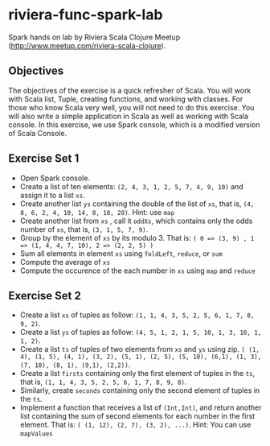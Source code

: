 riviera-func-spark-lab
======================

Spark hands on lab by Riviera Scala Clojure Meetup (http://www.meetup.com/riviera-scala-clojure).

Objectives
-----------
The objectives of the exercise is a quick refresher of Scala. You will work with Scala list, Tuple, creating functions, and working with 
classes. For those who know Scala very well, you will not need to do this exercise.
You will also write a simple application in Scala as well as working with Scala console. In this exercise, we use Spark console, which is a modified version of Scala Console.


Exercise Set 1
---------------
* Open Spark console.
* Create a list of ten elements: ```(2, 4, 3, 1, 2, 5, 7, 4, 9, 10)``` and assign it to a list ```xs```.
* Create another list ```ys``` containing the double of the list of ```xs```, that is, ```(4, 8, 6, 2, 4, 10, 14, 8, 18, 20)```. Hint: use ```map``` 
* Create another list from ```xs``` , call it ```oddXs```, which contains only the odds number of ```xs```, that is, ```(3, 1, 5, 7, 9)```.
* Group by the element of ```xs``` by its modulo 3. That is: ```( 0 => (3, 9) , 1 => (1, 4, 4, 7, 10), 2 => (2, 2, 5) )``` 
* Sum all elements in element ```xs``` using ```foldLeft```, ```reduce```, or ```sum```
* Compute the average of ```xs```
* Compute the occurence of the each number in ```xs``` using ```map``` and ```reduce```

Exercise Set 2
---------------
* Create a list ```xs``` of tuples as follow: ```(1, 1, 4, 3, 5, 2, 5, 6, 1, 7, 8, 9, 2)```.
* Create a list ```ys``` of tuples as follow: ```(4, 5, 1, 2, 1, 5, 10, 1, 3, 10, 1, 1, 2)```.
* Create a list ```ts``` of tuples of two elements from ```xs``` and ```ys``` using zip.
 ```( (1, 4), (1, 5), (4, 1), (3, 2), (5, 1), (2, 5), (5, 10), (6,1), (1, 3), (7, 10), (8, 1), (9,1), (2,2))```.
* Create a list ```firsts``` containing only the first element of tuples in the ```ts```, that is, ```(1, 1, 4, 3, 5, 2, 5, 6, 1, 7, 8, 9, 8)```.
* Similarly, create ```seconds``` containing only the second element of tuples in the ```ts```.
* Implement a function that receives a list of ```(Int,Int)```, and return another list containing the sum of second elements for each number in 
  the first element. That is: ```( (1, 12), (2, 7), (3, 2), ...)```. Hint: You can use  ```mapValues```
